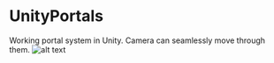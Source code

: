 # UnityPortals  

Working portal system in Unity. Camera can seamlessly move through them.
![alt text](https://i.postimg.cc/VLRw6MbZ/portal1.jpg)
